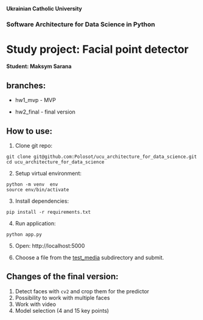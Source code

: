 
#### Ukrainian Catholic University
### Software Architecture for Data Science in Python

# Study project: Facial point detector

#### Student: Maksym Sarana

## branches:

- hw1_mvp - MVP

- hw2_final - final version

## How to use:

1. Clone git repo:

```
git clone git@github.com:Polosot/ucu_architecture_for_data_science.git
cd ucu_architecture_for_data_science
```

2. Setup virtual environment:
```
python -m venv  env
source env/bin/activate
```

3. Install dependencies:
```
pip install -r requirements.txt
```
4. Run application:
```
python app.py
```
5. Open: http://localhost:5000

6. Choose a file from the [test_media](test_media) subdirectory and submit.

## Changes of the final version:

1. Detect faces with `cv2` and crop them for the predictor
2. Possibility to work with multiple faces
3. Work with video
4. Model selection (4 and 15 key points)